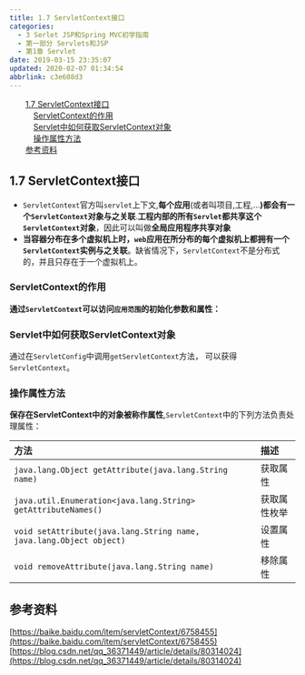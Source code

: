 ```yaml
---
title: 1.7 ServletContext接口
categories: 
  - 3 Serlet JSP和Spring MVC初学指南
  - 第一部分 Servlets和JSP
  - 第1章 Servlet
date: 2019-03-15 23:35:07
updated: 2020-02-07 01:34:54
abbrlink: c3e608d3
---
```

<div id='my_toc'><a href="/JavaReadingNotes/c3e608d3/#1-7-ServletContext接口" class="header_2">1.7 ServletContext接口</a>&nbsp;<br><a href="/JavaReadingNotes/c3e608d3/#ServletContext的作用" class="header_3">ServletContext的作用</a>&nbsp;<br><a href="/JavaReadingNotes/c3e608d3/#Servlet中如何获取ServletContext对象" class="header_3">Servlet中如何获取ServletContext对象</a>&nbsp;<br><a href="/JavaReadingNotes/c3e608d3/#操作属性方法" class="header_3">操作属性方法</a>&nbsp;<br><a href="/JavaReadingNotes/c3e608d3/#参考资料" class="header_2">参考资料</a>&nbsp;<br></div>
<style>.header_1{margin-left: 1em;}.header_2{margin-left: 2em;}.header_3{margin-left: 3em;}.header_4{margin-left: 4em;}.header_5{margin-left: 5em;}.header_6{margin-left: 6em;}</style>
<!--more-->
<script>if (navigator.platform.search('arm')==-1){document.getElementById('my_toc').style.display = 'none';}var e,p = document.getElementsByTagName('p');while (p.length>0) {e = p[0];e.parentElement.removeChild(e);}</script>

<!--end-->
<!--SSTStart-->
## 1.7 ServletContext接口 ##
- `ServletContext`官方叫`servlet`上下文,**每个应用**(或者叫项目,工程,...**)都会有一个`ServletContext`对象与之关联**.**工程内部的所有`Servlet`都共享这个`ServletContext`对象**，因此可以叫做**全局应用程序共享对象**
- **当容器分布在多个虚拟机上时，`web`应用在所分布的每个虚拟机上都拥有一个`ServletContext`实例与之关联**。缺省情况下，`ServletContext`不是分布式的，并且只存在于一个虚拟机上。

### ServletContext的作用 ###
**通过`ServletContext`可以访问`应用范围`的初始化参数和属性：**

### Servlet中如何获取ServletContext对象 ###
通过在`ServletConfig`中调用`getServletContext`方法， 可以获得`ServletContext`。 

### 操作属性方法 ###
**保存在ServletContext中的对象被称作属性**,`ServletContext`中的下列方法负责处理属性： 

|方法|描述|
|:---|:---|
|`java.lang.Object getAttribute(java.lang.String name)`|获取属性|
|`java.util.Enumeration<java.lang.String> getAttributeNames()`|获取属性枚举|
|`void setAttribute(java.lang.String name, java.lang.Object object)`|设置属性|
|`void removeAttribute(java.lang.String name)`|移除属性|
<!--SSTStop-->
## 参考资料 ##
[https://baike.baidu.com/item/servletContext/6758455](https://baike.baidu.com/item/servletContext/6758455)
[https://blog.csdn.net/qq_36371449/article/details/80314024](https://blog.csdn.net/qq_36371449/article/details/80314024)
